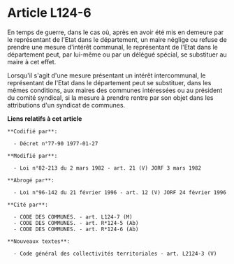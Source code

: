 # Article L124-6

En temps de guerre, dans le cas où, après en avoir été mis en demeure par le représentant de l'Etat dans le département, un
maire néglige ou refuse de prendre une mesure d'intérêt communal, le représentant de l'Etat dans le département peut, par
lui-même ou par un délégué spécial, se substituer au maire à cet effet.

Lorsqu'il s'agit d'une mesure présentant un intérêt intercommunal, le représentant de l'Etat dans le département peut se
substituer, dans les mêmes conditions, aux maires des communes intéressées ou au président du comité syndical, si la mesure à
prendre rentre par son objet dans les attributions d'un syndicat de communes.

**Liens relatifs à cet article**

	**Codifié par**:

	  - Décret n°77-90 1977-01-27

	**Modifié par**:

	  - Loi n°82-213 du 2 mars 1982 - art. 21 (V) JORF 3 mars 1982

	**Abrogé par**:

	  - Loi n°96-142 du 21 février 1996 - art. 12 (V) JORF 24 février 1996

	**Cité par**:

	  - CODE DES COMMUNES. - art. L124-7 (M)
	  - CODE DES COMMUNES. - art. R*124-5 (Ab)
	  - CODE DES COMMUNES. - art. R*124-6 (Ab)

	**Nouveaux textes**:

	  - Code général des collectivités territoriales - art. L2124-3 (V)
